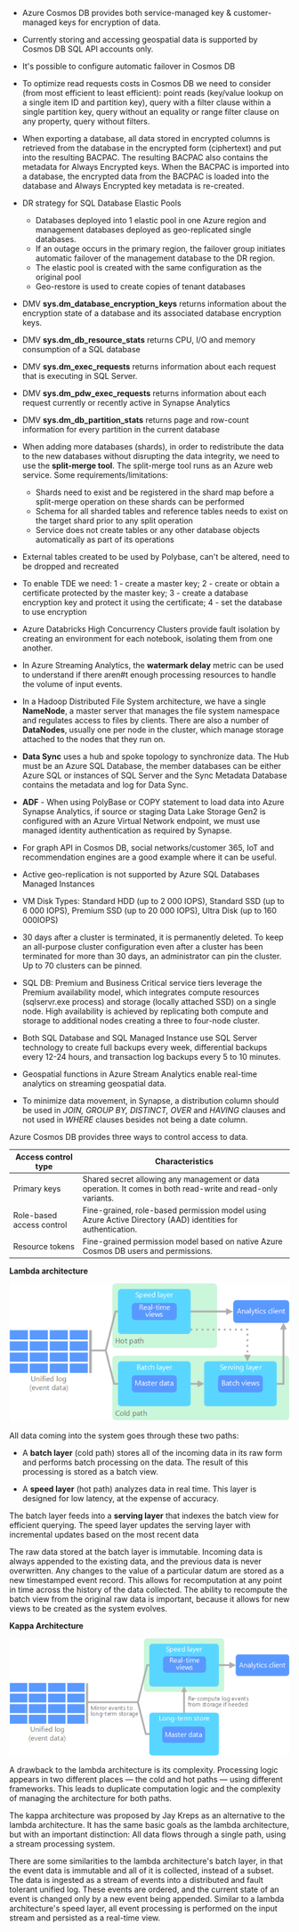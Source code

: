 - Azure Cosmos DB provides both service-managed key & customer-managed keys for encryption of data.
  
- Currently storing and accessing geospatial data is supported by Cosmos DB SQL API accounts only.
  
- It's possible to configure automatic failover in Cosmos DB

- To optimize read requests costs in Cosmos DB we need to consider (from most efficient to least efficient): point reads (key/value lookup on a single item ID and partition key), query with a filter clause within a single partition key, query without an equality or range filter clause on any property, query without filters.

- When exporting a database, all data stored in encrypted columns is retrieved from the database in the encrypted form (ciphertext) and put into the resulting BACPAC. The resulting BACPAC also contains the metadata for Always Encrypted keys. When the BACPAC is imported into a database, the encrypted data from the BACPAC is loaded into the database and Always Encrypted key metadata is re-created.

- DR strategy for SQL Database Elastic Pools 
  - Databases deployed into 1 elastic pool in one Azure region and management databases deployed as geo-replicated single databases.
  - If an outage occurs in the primary region, the failover group initiates automatic failover of the management database to the DR region.
  - The elastic pool is created with the same configuration as the original pool
  - Geo-restore is used to create copies of tenant databases

- DMV **sys.dm_database_encryption_keys** returns information about the encryption state of a database and its associated database encryption keys.
- DMV **sys.dm_db_resource_stats** returns CPU, I/O and memory consumption of a SQL database
- DMV **sys.dm_exec_requests** returns information about each request that is executing in SQL Server.
- DMV **sys.dm_pdw_exec_requests** returns information about each request currently or recently active in Synapse Analytics
- DMV **sys.dm_db_partition_stats** returns page and row-count information for every partition in the current database


- When adding more databases (shards), in order to redistribute the data to the new databases without disrupting the data integrity, we need to use the **split-merge tool**. The split-merge tool runs as an Azure web service. Some requirements/limitations:
  - Shards need to exist and be registered in the shard map before a split-merge operation on these shards can be performed
  - Schema for all sharded tables and reference tables needs to exist on the target shard prior to any split operation
  - Service does not create tables or any other database objects automatically as part of its operations

- External tables created to be used by Polybase, can't be altered, need to be dropped and recreated

- To enable TDE we need: 1 - create a master key; 2 - create or obtain a certificate protected by the master key; 3 - create a database encryption key and protect it using the certificate; 4 - set the database to use encryption

- Azure Databricks High Concurrency Clusters provide fault isolation by creating an environment for each notebook, isolating them from one another.

- In Azure Streaming Analytics, the **watermark delay** metric can be used to understand if there aren#t enough processing resources to handle the volume of input events.

- In a Hadoop Distributed File System architecture, we have a single **NameNode**, a master server that manages the file system namespace and regulates access to files by clients. There are also a number of **DataNodes**, usually one per node in the cluster, which manage storage attached to the nodes that they run on.

- **Data Sync** uses a hub and spoke topology to synchronize data. The Hub must be an Azure SQL Database, the member databases can be either Azure SQL or instances of SQL Server and the Sync Metadata Database contains the metadata and log for Data Sync.

- **ADF** - When using PolyBase or COPY statement to load data into Azure Synapse Analytics, if source or staging Data Lake Storage Gen2 is configured with an Azure Virtual Network endpoint, we must use managed identity authentication as required by Synapse.

- For graph API in Cosmos DB, social networks/customer 365, IoT and recommendation engines are a good example where it can be useful.

- Active geo-replication is not supported by Azure SQL Databases Managed Instances

- VM Disk Types: Standard HDD (up to 2 000 IOPS), Standard SSD (up to 6 000 IOPS), Premium SSD (up to 20 000 IOPS), Ultra Disk (up to 160 000IOPS)

- 30 days after a cluster is terminated, it is permanently deleted. To keep an all-purpose cluster configuration even after a cluster has been terminated for more than 30 days, an administrator can pin the cluster. Up to 70 clusters can be pinned.

- SQL DB: Premium and Business Critical service tiers leverage the Premium availability model, which integrates compute resources (sqlservr.exe process) and storage (locally attached SSD) on a single node. High availability is achieved by replicating both compute and storage to additional nodes creating a three to four-node cluster.

- Both SQL Database and SQL Managed Instance use SQL Server technology to create full backups every week, differential backups every 12-24 hours, and transaction log backups every 5 to 10 minutes. 

- Geospatial functions in Azure Stream Analytics enable real-time analytics on streaming geospatial data. 

- To minimize data movement, in Synapse, a distribution column should be used in *JOIN, GROUP BY, DISTINCT, OVER* and *HAVING* clauses and not used in *WHERE* clauses besides not being a date column.

Azure Cosmos DB provides three ways to control access to data.

| Access control type | Characteristics |
|---|---|
| Primary keys | Shared secret allowing any management or data operation. It comes in both read-write and read-only variants. |
| Role-based access control | Fine-grained, role-based permission model using Azure Active Directory (AAD) identities for authentication. |
| Resource tokens | Fine-grained permission model based on native Azure Cosmos DB users and permissions. |

**Lambda architecture**

![picture 1](images/1223d99cb90bcff11fa0fab78b1e50080efaf50792497cff9fcf61a3f5aa7c5c.png)  

All data coming into the system goes through these two paths:

 - A **batch layer** (cold path) stores all of the incoming data in its raw form and performs batch processing on the data. The result of this processing is stored as a batch view.

- A **speed layer** (hot path) analyzes data in real time. This layer is designed for low latency, at the expense of accuracy.

The batch layer feeds into a **serving layer** that indexes the batch view for efficient querying. The speed layer updates the serving layer with incremental updates based on the most recent data

The raw data stored at the batch layer is immutable. Incoming data is always appended to the existing data, and the previous data is never overwritten. Any changes to the value of a particular datum are stored as a new timestamped event record. This allows for recomputation at any point in time across the history of the data collected. The ability to recompute the batch view from the original raw data is important, because it allows for new views to be created as the system evolves.

**Kappa Architecture** 

![picture 2](images/62326926883a15f1de431103d4df58f52eba4580a527aff23020f4096edbec30.png)  

A drawback to the lambda architecture is its complexity. Processing logic appears in two different places — the cold and hot paths — using different frameworks. This leads to duplicate computation logic and the complexity of managing the architecture for both paths.

The kappa architecture was proposed by Jay Kreps as an alternative to the lambda architecture. It has the same basic goals as the lambda architecture, but with an important distinction: All data flows through a single path, using a stream processing system.

There are some similarities to the lambda architecture's batch layer, in that the event data is immutable and all of it is collected, instead of a subset. The data is ingested as a stream of events into a distributed and fault tolerant unified log. These events are ordered, and the current state of an event is changed only by a new event being appended. Similar to a lambda architecture's speed layer, all event processing is performed on the input stream and persisted as a real-time view.

